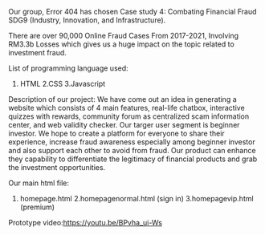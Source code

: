 Our group, Error 404 has chosen 
Case study 4: Combating Financial Fraud SDG9 (Industry, Innovation, and Infrastructure). 

There are over 90,000 Online Fraud Cases From 2017-2021, Involving RM3.3b Losses which gives us a huge impact on the topic related to investment fraud. 

List of programming language used: 
1. HTML 
2.CSS 
3.Javascript 

Description of our project: We have come out an idea in generating a website which consists of 4 main features, real-life chatbox, interactive quizzes with rewards, community forum as centralized scam information center, and web validity checker. Our targer user segment is beginner investor. We hope to create a platform for everyone to share their experience, increase fraud awareness especially among beginner investor and also support each other to avoid from fraud. Our product can enhance they capability to differentiate the legitimacy of financial products and grab the investment opportunities. 

Our main html file: 
1. homepage.html 
2.homepagenormal.html (sign in) 
3.homepagevip.html (premium) 

Prototype video:https://youtu.be/BPvha_ui-Ws
